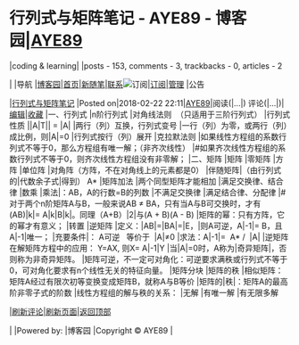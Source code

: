 
# 行列式与矩阵笔记 - AYE89 - 博客园|[AYE89](https://www.cnblogs.com/eniac1946/)
|coding & learning|
|posts - 153, comments - 3, trackbacks - 0, articles - 2

|
|导航
|[博客园](https://www.cnblogs.com/)|[首页](https://www.cnblogs.com/eniac1946/)|[新随笔](https://i.cnblogs.com/EditPosts.aspx?opt=1)|[联系](https://msg.cnblogs.com/send/AYE89)![订阅](//www.cnblogs.com/images/xml.gif)|[订阅](https://www.cnblogs.com/eniac1946/rss)|[管理](https://i.cnblogs.com/)
|公告


|[行列式与矩阵笔记](https://www.cnblogs.com/eniac1946/p/8460311.html)
|Posted on|2018-02-22 22:11|[AYE89](https://www.cnblogs.com/eniac1946/)|阅读(|...|) 评论(|...|)|[编辑](https://i.cnblogs.com/EditPosts.aspx?postid=8460311)|[收藏](#)
|一、行列式
|n阶行列式
|对角线法则  （只适用于三阶行列式）
|行列式性质
||A|T|| = |A|
|两行（列）互换，行列式变号
|一行（列）为零，或两行（列）成比例，则|A|=0
|行列式按行（列）展开
|克拉默法则
|如果线性方程组的系数行列式不等于0，那么方程组有唯一解；（非齐次线性）
|\#如果齐次线性方程组的系数行列式不等于0，则齐次线性方程组没有非零解；
|二、矩阵
|矩阵
|零矩阵
|方阵
|单位阵
|对角阵（方阵，不在对角线上的元素都是0）
|伴随矩阵|（由行列式的|代数余子式|得到） A*
|矩阵加法
|两个同型矩阵才能相加
|满足交换律、结合律
|数乘
|乘法|：AB，A的行数=B的列数
|不满足交换律
|满足结合律、分配律
|\# 对于两个n阶矩阵A与B，一般来说AB ≠ BA，只有当A与B可交换时，才有 (AB)|k|= A|k|B|k|。同理（A+B）|2|与(A + B)(A - B)
|矩阵的幂：只有方阵，它的幂才有意义；
|转置
|逆矩阵
|定义：|AB|=|BA|=|E，|则A可逆，A|-1|= B，且A|-1|唯一；
|充要条件|： A可逆   等价于  |A|≠0
|求法：A|-1|=  A* /  |A|
|逆矩阵在解矩阵方程中的应用： Y=AX, 则X= A|-1|Y
|当|A|=0时，A称为|奇异矩阵|，否则称为非奇异矩阵。
|矩阵可逆，不一定可对角化：可逆要求满秩或行列式不等于0，可对角化要求有n个线性无关的特征向量。
|矩阵分块
|矩阵的秩
|相似矩阵：矩阵A经过有限次初等变换变成矩阵B，就称A与B等价
|矩阵的|秩|：矩阵A的最高阶非零子式的阶数
|线性方程组的解与秩的关系：
|无解
|有唯一解
|有无限多解







|[刷新评论](javascript:void(0);)|[刷新页面](#)|[返回顶部](#top)






|
|Powered by:
|博客园
|Copyright © AYE89
|
